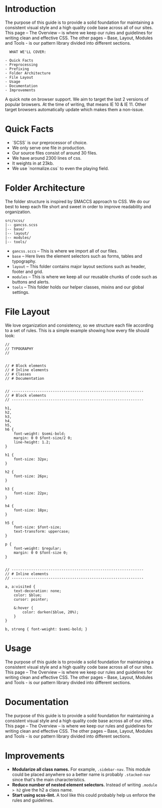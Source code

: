 

# Introduction

The purpose of this guide is to provide a solid foundation for maintaining
a consistent visual style and a high quality code base across all of our sites.
This page – The Overview – is where we keep our rules and guidelines for
writing clean and effective CSS. The other pages – Base, Layout, Modules
and Tools - is our pattern library divided into different sections.

      WHAT WE'LL COVER:

    - Quick Facts
    - Preprocessing
    - Prefixing
    - Folder Architecture
    - File Layout
    - Usage
    - Documentation
    - Improvements

A quick note on browser support. We aim to target the last 2 versions of popular
browsers. At the time of writing, that means IE 10 & IE 11. Other target browsers
automatically update which makes them a non-issue.

# Quick Facts

<ul class="with-bullet">
    <li>`SCSS` is our preprocessor of choice.</li>
    <li>We only serve one file in production.</li>
    <li>Our source files consist of around 30 files.</li>
    <li>We have around 2300 lines of css.</li>
    <li>It weights in at 23kb.</li>
    <li>We use `normalize.css` to even the playing field.</li>
</ul>

# Folder Architecture

The folder structure is inspired by SMACCS approach to CSS. We do our best to keep each file short and sweet in order to improve readability and organization.

    src/scss/
    |-- gancss.scss
    |-- base/
    |-- layout/
    |-- modules/
    |-- tools/

- `gancss.sccs` – This is where we import all of our files.
- `base` – Here lives the element selectors such as forms, tables and typography.
- `layout` – This folder contains major layout sections such as header, footer and grid.
- `modules` – This is where we keep all our reusable chunks of code such as buttons and alerts.
- `tools` – This folder holds our helper classes, mixins and our global settings.

# File Layout

We love organization and consistency, so we structure each file according to a set of rules.
This is a simple example showing how every file should look:

    //
    // TYPOGRAPHY
    //


    // # Block elements
    // # Inline elements
    // # Classes
    // # Documentation


    // -------------------------------------------------------------
    // # Block elements
    // -------------------------------------------------------------

    h1,
    h2,
    h3,
    h4,
    h5,
    h6 {
        font-weight: $semi-bold;
        margin: 0 0 $font-size/2 0;
        line-height: 1.2;
    }

    h1 {
        font-size: 32px;
    }

    h2 {
        font-size: 26px;
    }

    h3 {
        font-size: 22px;
    }

    h4 {
        font-size: 18px;
    }

    h5 {
        font-size: $font-size;
        text-transform: uppercase;
    }

    p {
        font-weight: $regular;
        margin: 0 0 $font-size 0;
    }


    // -------------------------------------------------------------
    // # Inline elements
    // -------------------------------------------------------------

    a, a:visited {
        text-decoration: none;
        color: $blue;
        cursor: pointer;

        &:hover {
            color: darken($blue, 20%);
        }
    }

    b, strong { font-weight: $semi-bold; }


# Usage

The purpose of this guide is to provide a solid foundation for maintaining
a consistent visual style and a high quality code base across all of our sites.
This page – The Overview – is where we keep our rules and guidelines for
writing clean and effective CSS. The other pages – Base, Layout, Modules
and Tools - is our pattern library divided into different sections.

# Documentation

The purpose of this guide is to provide a solid foundation for maintaining
a consistent visual style and a high quality code base across all of our sites.
This page – The Overview – is where we keep our rules and guidelines for
writing clean and effective CSS. The other pages – Base, Layout, Modules
and Tools - is our pattern library divided into different sections.

# Improvements

<ul class="with-bullet">
    <li><strong>Modularize all class names.</strong> For example, <code>.sidebar-nav</code>. This module could be placed anywhere so a better name is probably <code>.stacked-nav</code> since that's the main characteristics.</li>
    <li><strong>Reduce number of nested element selectors.</strong> Instead of writing <code>.module > h2</code> give the h2 a class name.</li>
    <li><strong>Start using scss-lint.</strong> A tool like this could probably help us enforce the rules and guidelines.</li>
</ul>
